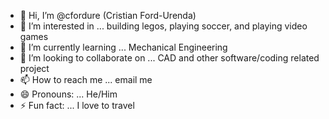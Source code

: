 - 👋 Hi, I’m @cfordure (Cristian Ford-Urenda)
- 👀 I’m interested in ... building legos, playing soccer, and playing video games
- 🌱 I’m currently learning ... Mechanical Engineering
- 💞️ I’m looking to collaborate on ... CAD and other software/coding related project
- 📫 How to reach me ... email me 
- 😄 Pronouns: ... He/Him
- ⚡ Fun fact: ... I love to travel

<!---
cfordure/cfordure is a ✨ special ✨ repository because its `README.md` (this file) appears on your GitHub profile.
You can click the Preview link to take a look at your changes.
--->
